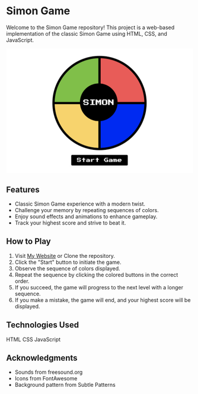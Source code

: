 # Simon Game

Welcome to the Simon Game repository! This project is a web-based implementation of the classic Simon Game using HTML, CSS, and JavaScript.

![Screenshot](./images/simonGame.png)

## Features

- Classic Simon Game experience with a modern twist.
- Challenge your memory by repeating sequences of colors.
- Enjoy sound effects and animations to enhance gameplay.
- Track your highest score and strive to beat it.

## How to Play
1. Visit [My Website](https://jlee0310.github.io/simonGame/) or Clone the repository.
2. Click the "Start" button to initiate the game.
3. Observe the sequence of colors displayed.
4. Repeat the sequence by clicking the colored buttons in the correct order.
5. If you succeed, the game will progress to the next level with a longer sequence.
6. If you make a mistake, the game will end, and your highest score will be displayed.


## Technologies Used
HTML
CSS
JavaScript

## Acknowledgments
- Sounds from freesound.org
- Icons from FontAwesome
- Background pattern from Subtle Patterns
